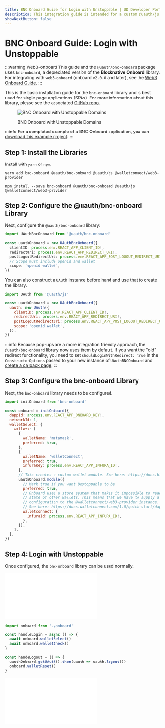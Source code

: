 ```yaml
---
title: BNC Onboard Guide for Login with Unstoppable | UD Developer Portal
description: This integration guide is intended for a custom @uauth/js integration, with ethereum provider, using the BNC Onboard library.
showNextButton: false
---
```


# BNC Onboard Guide: Login with Unstoppable

:::warning Web3-onboard
This guide and the `@uauth/bnc-onboard` package uses `bnc-onboard`, a depreciated version of the **Blocknative Onboard** library. For integrating with `web3-onboard` (onboard `v2.0.0` and later), see the [Web3 Onboard Guide](./web3-onboard-guide.md).
:::

This is the basic installation guide for the `bnc-onboard` library and is best used for single page applications (SPAs). For more information about this library, please see the associated [GitHub repo](https://github.com/unstoppabledomains/uauth/tree/main/packages/bnc-onboard).

<figure>

![BNC Onboard with Unstoppable Domains](/images/login-selection-bnc-onboard.png '#width=70%')

<figcaption>BNC Onboard with Unstoppable Domains</figcaption>
</figure>

:::info
For a completed example of a BNC Onboard application, you can [download this example project](https://github.com/unstoppabledomains/uauth/blob/main/examples/bnc-onboard/).
:::

## Step 1: Install the Libraries

Install with `yarn` or `npm`.

```shell yarn
yarn add bnc-onboard @uauth/bnc-onboard @uauth/js @walletconnect/web3-provider
```

```shell npm
npm install --save bnc-onboard @uauth/bnc-onboard @uauth/js @walletconnect/web3-provider
```

## Step 2: Configure the @uauth/bnc-onboard Library

Next, configure the `@uauth/bnc-onboard` library:

```typescript
import UAuthBncOnboard from '@uauth/bnc-onboard'

const uauthOnboard = new UAuthBncOnboard({
  clientID: process.env.REACT_APP_CLIENT_ID!,
  redirectUri: process.env.REACT_APP_REDIRECT_URI!,
  postLogoutRedirectUri: process.env.REACT_APP_POST_LOGOUT_REDIRECT_URI!,\
  // Scope must include openid and wallet
  scope: 'openid wallet',
})
```

You can also construct a `UAuth` instance before hand and use that to create the library.

```javascript
import UAuth from '@uauth/js'

const uauthOnboard = new UAuthBncOnboard({
  uauth: new UAuth({
    clientID: process.env.REACT_APP_CLIENT_ID!,
    redirectUri: process.env.REACT_APP_REDIRECT_URI!,
    postLogoutRedirectUri: process.env.REACT_APP_POST_LOGOUT_REDIRECT_URI!,
    scope: 'openid wallet',
  }),
})
```

:::info
Because pop-ups are a more integration friendly approach, the `@uauth/bnc-onboard` library now uses them by default. If you want the "old" redirect functionality, you need to set `shouldLoginWithRedirect: true` in the `ConstructorOptions` passed to your new instance of `UAuthBNCOnboard` and [create a callback page](#shouldloginwithredirect).
:::

## Step 3: Configure the bnc-onboard Library

Next, the `bnc-onboard` library needs to be configured.

```javascript
import initOnboard from 'bnc-onboard'

const onboard = initOnboard({
  dappId: process.env.REACT_APP_ONBOARD_KEY!,
  networkId: 1,
  walletSelect: {
    wallets: [
      {
        walletName: 'metamask',
        preferred: true,
      },
      {
        walletName: 'walletConnect',
        preferred: true,
        infuraKey: process.env.REACT_APP_INFURA_ID!,
      },
      // This creates a custom wallet module. See here: https://docs.blocknative.com/onboard#creating-custom-modules
      uauthOnboard.module({
        // Mark true if you want Unstoppable to be
        preferred: true,
        // Onboard uses a store system that makes it impossible to read the
        // state of other wallets. This means that we have to supply a seperate
        // configuration to the @walletconnect/web3-provider instance.
        // See here: https://docs.walletconnect.com/1.0/quick-start/dapps/web3-provider
        walletconnect: {
          infuraId: process.env.REACT_APP_INFURA_ID!,
        },
      }),
    ],
  },
})
```

## Step 4: Login with Unstoppable

Once configured, the `bnc-onboard` library can be used normally.

<embed src="/snippets/_login-mainnet-warning.md" />

```javascript
import onboard from './onboard'

const handleLogin = async () => {
  await onboard.walletSelect()
  await onboard.walletCheck()
}

const handeLogout = () => {
  uauthOnboard.getUAuth().then(uauth => uauth.logout())
  onboard.walletReset()
}

```

<embed src="/snippets/_login-paths-next.md" />
